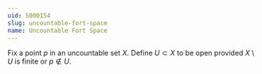```yaml
---
uid: S000154
slug: uncountable-fort-space
name: Uncountable Fort Space
---
```

Fix a point $p$ in an uncountable set $X$. Define $U \subset X$ to be open provided $X \setminus U$ is finite or $p \notin U$.


